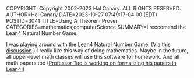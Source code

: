 COPYRIGHT=Copyright 2002-2023 Hal Canary. ALL RIGHTS RESERVED.
AUTHOR=Hal Canary
DATE=2023-10-27 07:49:17-04:00 (EDT)
POSTID=3041
TITLE=Using A Theorem Prover
CATEGORIES=mathematics;computerScience
SUMMARY=I reccomend the Lean4 Natural Number Game.

I was playing around with the Lean4 [Natural Number Game](https://adam.math.hhu.de/#/g/hhu-adam/NNG4/). (Via [this discussion](https://www.reddit.com/r/math/comments/17g3ujl/comment/k6gmp0d/).) I really like this way of doing mathematics.  Maybe in the future, all upper-level math classes will use this software for homework.  And all math papers too ([Professor Tao is working on formalizing his papers in Lean4!](https://mathstodon.xyz/@tao/111287749336059662))
